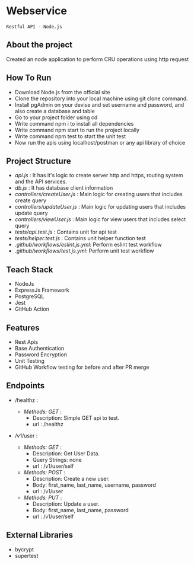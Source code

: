 # Webservice
``Restful API - Node.js``

## About the project
Created an node application to perform CRU operations using http request

## How To Run
* Download Node.js from the official site
* Clone the repository into your local machine using git clone command.
* Install pgAdmin on your devise and set username and password, and also create a database and table</li>
* Go to your project folder using cd
* Write command npm i to install all dependencies
* Write command npm start to run the project locally
* Write command npm test to start the unit test
* Now run the apis using localhost/postman or any api library of choice
  
## Project Structure
* *api.js* : It has it's logic to create server http and https, routing system and the API services.
* *db.js* : It has database client information
* *controllers/createUser.js* : Main logic for creating users that includes create query
* *controllers/updateUser.js* : Main logic for updating users that includes update query
* *controllers/viewUser.js* : Main logic for view users that includes select query
* *tests/api.test.js* : Contains unit for api test
* *tests/helper.test.js* : Contains unit helper function test
* *.github/workflows/eslint.js.yml*: Perform eslint test workflow
* *.github/workflows/test.js.yml*: Perform unit test workflow
  
## Teach Stack
* NodeJs
* ExpressJs Framework
* PostgreSQL
* Jest
* GitHub Action

## Features
* Rest Apis
* Base Authentication
* Password Encryption
* Unit Testing
* GitHub Workflow testing for before and after PR merge 

## Endpoints
* /healthz :

  - *Methods: GET* : 
      - Description: Simple GET api to test.
      - url : /healthz

* /v1/user :
  
  - *Methods: GET* : 
      - Description: Get User Data.
      - Query Strings: none
      - url : /v1/user/self
  - *Methods: POST* : 
      - Description: Create a new user.
      - Body: first_name, last_name, username, password
      - url : /v1/user
  - *Methods: PUT* : 
      - Description: Update a user.
      - Body: first_name, last_name, password
      - url : /v1/user/self

## External Libraries
* bycrypt
* supertest
